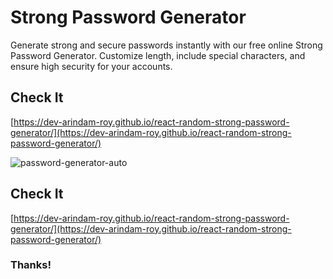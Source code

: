 # Strong Password Generator


Generate strong and secure passwords instantly with our free online Strong Password Generator. Customize length, include special characters, and ensure high security for your accounts.


## Check It 
[https://dev-arindam-roy.github.io/react-random-strong-password-generator/](https://dev-arindam-roy.github.io/react-random-strong-password-generator/)

![password-generator-auto](https://github.com/user-attachments/assets/8ee86ba4-f10f-48ad-90a5-24a1f936dae8)


## Check It 
[https://dev-arindam-roy.github.io/react-random-strong-password-generator/](https://dev-arindam-roy.github.io/react-random-strong-password-generator/)


### Thanks!
